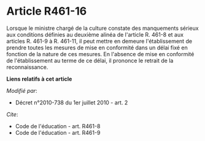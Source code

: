 # Article R461-16

Lorsque le ministre chargé de la culture constate des manquements sérieux aux conditions définies au deuxième alinéa de
l'article R. 461-8 et aux articles R. 461-9 à R. 461-11, il peut mettre en demeure l'établissement de prendre toutes les
mesures de mise en conformité dans un délai fixé en fonction de la nature de ces mesures. En l'absence de mise en conformité
de l'établissement au terme de ce délai, il prononce le retrait de la reconnaissance.

**Liens relatifs à cet article**

_Modifié par_:

  - Décret n°2010-738 du 1er juillet 2010 - art. 2

_Cite_:

  - Code de l'éducation - art. R461-8
  - Code de l'éducation - art. R461-9
